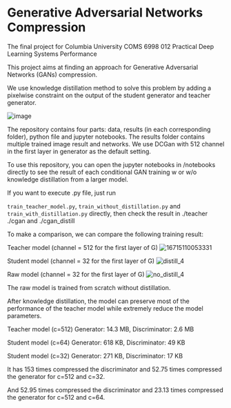 # Generative Adversarial Networks Compression
The final project for Columbia University COMS 6998 012 Practical Deep Learning Systems Performance

This project aims at finding an approach for Generative Adversarial Networks (GANs) compression.

We use knowledge distillation method to solve this problem by adding a pixelwise constraint on the output of the student generator and teacher generator.

![image](https://user-images.githubusercontent.com/120711627/208582366-a4816226-7f8f-479a-b670-89bab553a9e0.png)

The repository contains four parts: data, results (in each corresponding folder), python file and jupyter notebooks. The results folder contains multiple trained image result and networks. We use DCGan with 512 channel in the first layer in generator as the default setting.

To use this repository, you can open the jupyter notebooks in /notebooks directly to see the result of each conditional GAN training w or w/o knowledge distillation from a larger model.

If you want to execute .py file, just run 

`train_teacher_model.py`, `train_without_distillation.py` and `train_with_distillation.py` directly, then check the result in ./teacher ./cgan and ./cgan_distill

To make a comparison, we can compare the following training result:

Teacher model (channel = 512 for the first layer of G)
![16715110053331](https://user-images.githubusercontent.com/120711627/208584829-50b5b141-efe9-40a0-a104-4117a052fca3.gif)


Student model (channel = 32 for the first layer of G)
![distill_4](https://user-images.githubusercontent.com/120711627/208585488-8364ec91-b95b-45ea-9ea1-5072d04a66b5.gif)

Raw model (channel = 32 for the first layer of G)
![no_distill_4](https://user-images.githubusercontent.com/120711627/208585556-be754711-1286-4d0f-b537-d4d4e4f7f687.gif)

The raw model is trained from scratch without distillation.

After knowledge distillation, the model can preserve most of the performance of the teacher model while extremely reduce the model parameters.

Teacher model (c=512) Generator: 14.3 MB, Discriminator: 2.6 MB

Student model (c=64) Generator: 618 KB, Discriminator: 49 KB

Student model (c=32) Generator: 271 KB, Discriminator: 17 KB

It has 153 times compressed the discriminator and 52.75 times compressed the generator for c=512 and c=32.

And 52.95 times compressed the discriminator and 23.13 times compressed the generator for c=512 and c=64.
